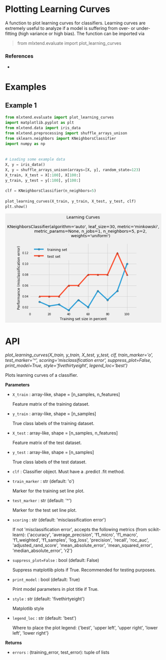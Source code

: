 # Plotting Learning Curves

A function to plot learning curves for classifiers. Learning curves are extremely useful to analyze if a model is suffering from over- or under-fitting (high variance or high bias). The function can be imported via


> from mlxtend.evaluate import plot_learning_curves

### References

-

# Examples

## Example 1


```python
from mlxtend.evaluate import plot_learning_curves
import matplotlib.pyplot as plt
from mlxtend.data import iris_data
from mlxtend.preprocessing import shuffle_arrays_unison
from sklearn.neighbors import KNeighborsClassifier
import numpy as np


# Loading some example data
X, y = iris_data()
X, y = shuffle_arrays_unison(arrays=[X, y], random_state=123)
X_train, X_test = X[:100], X[100:]
y_train, y_test = y[:100], y[100:]

clf = KNeighborsClassifier(n_neighbors=5)

plot_learning_curves(X_train, y_train, X_test, y_test, clf)
plt.show()
```


![png](plot_learning_curves_files/plot_learning_curves_9_0.png)


# API


*plot_learning_curves(X_train, y_train, X_test, y_test, clf, train_marker='o', test_marker='^', scoring='misclassification error', suppress_plot=False, print_model=True, style='fivethirtyeight', legend_loc='best')*

Plots learning curves of a classifier.

**Parameters**

- `X_train` : array-like, shape = [n_samples, n_features]

    Feature matrix of the training dataset.

- `y_train` : array-like, shape = [n_samples]

    True class labels of the training dataset.

- `X_test` : array-like, shape = [n_samples, n_features]

    Feature matrix of the test dataset.

- `y_test` : array-like, shape = [n_samples]

    True class labels of the test dataset.

- `clf` : Classifier object. Must have a .predict .fit method.


- `train_marker` : str (default: 'o')

    Marker for the training set line plot.

- `test_marker` : str (default: '^')

    Marker for the test set line plot.

- `scoring` : str (default: 'misclassification error')

    If not 'misclassification error', accepts the following metrics
    (from scikit-learn):
    {'accuracy', 'average_precision', 'f1_micro', 'f1_macro',
    'f1_weighted', 'f1_samples', 'log_loss',
    'precision', 'recall', 'roc_auc',
    'adjusted_rand_score', 'mean_absolute_error', 'mean_squared_error',
    'median_absolute_error', 'r2'}

- `suppress_plot=False` : bool (default: False)

    Suppress matplotlib plots if True. Recommended
    for testing purposes.

- `print_model` : bool (default: True)

    Print model parameters in plot title if True.

- `style` : str (default: 'fivethirtyeight')

    Matplotlib style

- `legend_loc` : str (default: 'best')

    Where to place the plot legend:
    {'best', 'upper left', 'upper right', 'lower left', 'lower right'}

**Returns**

- `errors` : (training_error, test_error): tuple of lists



